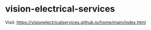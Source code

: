 # vision-electrical-services
Visit: https://visionelectricalservices.github.io/home/main/index.html
